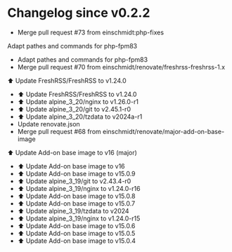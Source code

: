 # Changelog since v0.2.2
- Merge pull request #73 from einschmidt:php-fixes

Adapt pathes and commands for php-fpm83 
- Adapt pathes and commands for php-fpm83 
- Merge pull request #70 from einschmidt/renovate/freshrss-freshrss-1.x

⬆️ Update FreshRSS/FreshRSS to v1.24.0 
- ⬆️ Update FreshRSS/FreshRSS to v1.24.0 
- ⬆️ Update alpine_3_20/nginx to v1.26.0-r1 
- ⬆️ Update alpine_3_20/git to v2.45.1-r0 
- ⬆️ Update alpine_3_20/tzdata to v2024a-r1 
- Update renovate.json 
- Merge pull request #68 from einschmidt/renovate/major-add-on-base-image

⬆️ Update Add-on base image to v16 (major) 
- ⬆️ Update Add-on base image to v16 
- ⬆️ Update Add-on base image to v15.0.9 
- ⬆️ Update alpine_3_19/git to v2.43.4-r0 
- ⬆️ Update alpine_3_19/nginx to v1.24.0-r16 
- ⬆️ Update Add-on base image to v15.0.8 
- ⬆️ Update Add-on base image to v15.0.7 
- ⬆️ Update alpine_3_19/tzdata to v2024 
- ⬆️ Update alpine_3_19/nginx to v1.24.0-r15 
- ⬆️ Update Add-on base image to v15.0.6 
- ⬆️ Update Add-on base image to v15.0.5 
- ⬆️ Update Add-on base image to v15.0.4 
